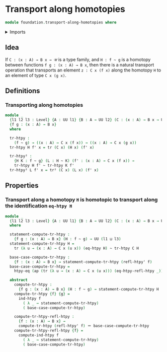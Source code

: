 # Transport along homotopies

```agda
module foundation.transport-along-homotopies where
```

<details><summary>Imports</summary>

```agda
open import foundation.action-on-identifications-functions
open import foundation.function-extensionality
open import foundation.homotopies
open import foundation.universe-levels

open import foundation-core.identity-types
open import foundation-core.transport-along-identifications
```

</details>

## Idea

If `C : (x : A) → B x → 𝒰` is a type family, and `H : f ~ g` is a homotopy
between functions `f g : (x : A) → B x`, then there is a natural transport
operation that transports an element `z : C x (f x)` along the homotopy `H` to
an element of type `C x (g x)`.

## Definitions

### Transporting along homotopies

```agda
module _
  {l1 l2 l3 : Level} {A : UU l1} {B : A → UU l2} (C : (x : A) → B x → UU l3)
  {f g : (x : A) → B x}
  where

  tr-htpy :
    (f ~ g) → ((x : A) → C x (f x)) → ((x : A) → C x (g x))
  tr-htpy H f' x = tr (C x) (H x) (f' x)

  tr-htpy² :
    {H K : f ~ g} (L : H ~ K) (f' : (x : A) → C x (f x)) →
    tr-htpy H f' ~ tr-htpy K f'
  tr-htpy² L f' x = tr² (C x) (L x) (f' x)
```

## Properties

### Transport along a homotopy `H` is homotopic to transport along the identification `eq-htpy H`

```agda
module _
  {l1 l2 l3 : Level} {A : UU l1} {B : A → UU l2} (C : (x : A) → B x → UU l3)
  where

  statement-compute-tr-htpy :
    {f g : (x : A) → B x} (H : f ~ g) → UU (l1 ⊔ l3)
  statement-compute-tr-htpy H =
    tr (λ u → (x : A) → C x (u x)) (eq-htpy H) ~ tr-htpy C H

  base-case-compute-tr-htpy :
    {f : (x : A) → B x} → statement-compute-tr-htpy (refl-htpy' f)
  base-case-compute-tr-htpy =
    htpy-eq (ap (tr (λ u → (x : A) → C x (u x))) (eq-htpy-refl-htpy _))

  abstract
    compute-tr-htpy :
      {f g : (x : A) → B x} (H : f ~ g) → statement-compute-tr-htpy H
    compute-tr-htpy {f} {g} =
      ind-htpy f
        ( λ _ → statement-compute-tr-htpy)
        ( base-case-compute-tr-htpy)

    compute-tr-htpy-refl-htpy :
      {f : (x : A) → B x} →
      compute-tr-htpy (refl-htpy' f) ＝ base-case-compute-tr-htpy
    compute-tr-htpy-refl-htpy {f} =
      compute-ind-htpy f
        ( λ _ → statement-compute-tr-htpy)
        ( base-case-compute-tr-htpy)
```
